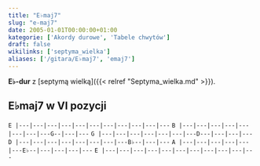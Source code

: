 ```yaml
---
title: "E♭maj7"
slug: "e-maj7"
date: 2005-01-01T00:00:00+01:00
kategorie: ['Akordy durowe', 'Tabele chwytów']
draft: false
wikilinks: ['septyma_wielka']
aliases: ['/gitara/E♭maj7', 'emaj7']
---
```

**E♭-dur** z [septymą wielką]({{< relref "Septyma_wielka.md" >}}).

## E♭maj7 w VI pozycji

`E |---|---|---|---|---|---|---|---|---|---|---`
`B |---|---|---|---|---|---|---|---G--|---|---`
`G |---|---|---|---|---|---|---D---|---|---|---`
`D |---|---|---|---|---|---|---|---B♭--|---|---`
`A |---|---|---|---|---|---E♭--|---|---|---|---`
`E |---|---|---|---|---|---|---|---|---|---|---`


